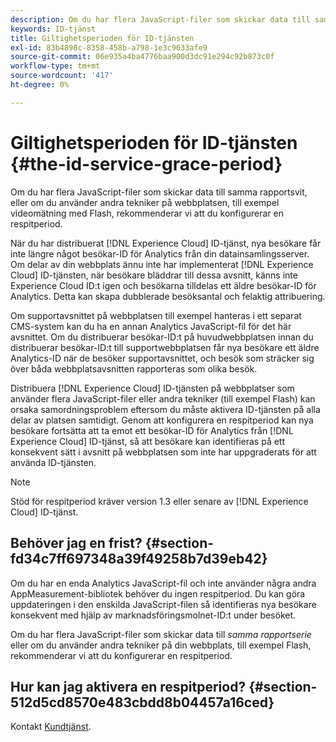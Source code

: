 ```yaml
---
description: Om du har flera JavaScript-filer som skickar data till samma rapportsvit, eller om du använder andra tekniker på webbplatsen, till exempel videomätning med Flash, rekommenderar vi att du konfigurerar en respitperiod.
keywords: ID-tjänst
title: Giltighetsperioden för ID-tjänsten
exl-id: 83b4898c-8358-458b-a798-1e3c9633afe9
source-git-commit: 06e935a4ba4776baa900d3dc91e294c92b873c0f
workflow-type: tm+mt
source-wordcount: '417'
ht-degree: 0%

---
```


# Giltighetsperioden för ID-tjänsten {#the-id-service-grace-period}

Om du har flera JavaScript-filer som skickar data till samma rapportsvit, eller om du använder andra tekniker på webbplatsen, till exempel videomätning med Flash, rekommenderar vi att du konfigurerar en respitperiod.

När du har distribuerat [!DNL Experience Cloud] ID-tjänst, nya besökare får inte längre något besökar-ID för Analytics från din datainsamlingsserver. Om delar av din webbplats ännu inte har implementerat [!DNL Experience Cloud] ID-tjänsten, när besökare bläddrar till dessa avsnitt, känns inte Experience Cloud ID:t igen och besökarna tilldelas ett äldre besökar-ID för Analytics. Detta kan skapa dubblerade besöksantal och felaktig attribuering.

Om supportavsnittet på webbplatsen till exempel hanteras i ett separat CMS-system kan du ha en annan Analytics JavaScript-fil för det här avsnittet. Om du distribuerar besökar-ID:t på huvudwebbplatsen innan du distribuerar besökar-ID:t till supportwebbplatsen får nya besökare ett äldre Analytics-ID när de besöker supportavsnittet, och besök som sträcker sig över båda webbplatsavsnitten rapporteras som olika besök.

Distribuera [!DNL Experience Cloud] ID-tjänsten på webbplatser som använder flera JavaScript-filer eller andra tekniker (till exempel Flash) kan orsaka samordningsproblem eftersom du måste aktivera ID-tjänsten på alla delar av platsen samtidigt. Genom att konfigurera en respitperiod kan nya besökare fortsätta att ta emot ett besökar-ID för Analytics från [!DNL Experience Cloud] ID-tjänst, så att besökare kan identifieras på ett konsekvent sätt i avsnitt på webbplatsen som inte har uppgraderats för att använda ID-tjänsten.

>[!NOTE]
>
>Stöd för respitperiod kräver version 1.3 eller senare av [!DNL Experience Cloud] ID-tjänst.

## Behöver jag en frist? {#section-fd34c7ff697348a39f49258b7d39eb42}

Om du har en enda Analytics JavaScript-fil och inte använder några andra AppMeasurement-bibliotek behöver du ingen respitperiod. Du kan göra uppdateringen i den enskilda JavaScript-filen så identifieras nya besökare konsekvent med hjälp av marknadsföringsmolnet-ID:t under besöket.

Om du har flera JavaScript-filer som skickar data till *samma rapportserie* eller om du använder andra tekniker på din webbplats, till exempel Flash, rekommenderar vi att du konfigurerar en respitperiod.

## Hur kan jag aktivera en respitperiod? {#section-512d5cd8570e483cbdd8b04457a16ced}

Kontakt [Kundtjänst](https://helpx.adobe.com/marketing-cloud/contact-support.html).
